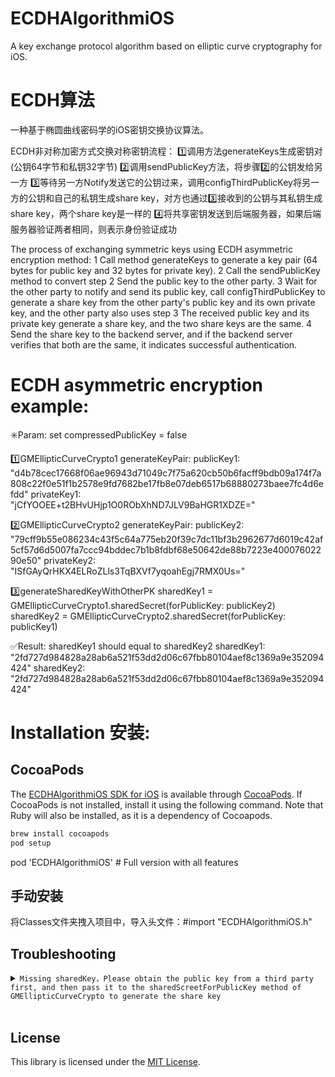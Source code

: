 # ECDHAlgorithmiOS
A key exchange protocol algorithm based on elliptic curve cryptography for iOS.
# ECDH算法
一种基于椭圆曲线密码学的iOS密钥交换协议算法。

ECDH非对称加密方式交换对称密钥流程：
1️⃣调用方法generateKeys生成密钥对(公钥64字节和私钥32字节)
2️⃣调用sendPublicKey方法，将步骤2️⃣的公钥发给另一方
3️⃣等待另一方Notify发送它的公钥过来，调用configThirdPublicKey将另一方的公钥和自己的私钥生成share key，对方也通过3️⃣接收到的公钥与其私钥生成share key，两个share key是一样的
4️⃣将共享密钥发送到后端服务器，如果后端服务器验证两者相同，则表示身份验证成功

The process of exchanging symmetric keys using ECDH asymmetric encryption method:
1 Call method generateKeys to generate a key pair (64 bytes for public key and 32 bytes for private key).
2 Call the sendPublicKey method to convert step 2 Send the public key to the other party.
3 Wait for the other party to notify and send its public key, call configThirdPublicKey to generate a share key from the other party's public key and its own private key, and the other party also uses step 3 The received public key and its private key generate a share key, and the two share keys are the same.
4 Send the share key to the backend server, and if the backend server verifies that both are the same, it indicates successful authentication.

# ECDH asymmetric encryption example:
✳️Param: set compressedPublicKey = false

1️⃣GMEllipticCurveCrypto1 generateKeyPair:
publicKey1: "d4b78cec17668f06ae96943d71049c7f75a620cb50b6facff9bdb09a174f7a808c22f0e51f1b2578e9fd7682be17fb8e07deb6517b68880273baee7fc4d6efdd"
privateKey1: "jCfYOOEE+t2BHvUHjp1O0RObXhND7JLV9BaHGR1XDZE="

2️⃣GMEllipticCurveCrypto2 generateKeyPair:
publicKey2: "79cff9b55e086234c43f5c64a775eb20f39c7dc11bf3b2962677d6019c42af5cf57d6d5007fa7ccc94bddec7b1b8fdbf68e50642de88b7223e40007602290e50"
privateKey2: "ISfGAyQrHKX4ELRoZLls3TqBXVf7yqoahEgj7RMX0Us="

3️⃣generateSharedKeyWithOtherPK
sharedKey1 = GMEllipticCurveCrypto1.sharedSecret(forPublicKey: publicKey2)
sharedKey2 = GMEllipticCurveCrypto2.sharedSecret(forPublicKey: publicKey1)

✅Result: sharedKey1 should equal to sharedKey2
sharedKey1: "2fd727d984828a28ab6a521f53dd2d06c67fbb80104aef8c1369a9e352094424"
sharedKey2: "2fd727d984828a28ab6a521f53dd2d06c67fbb80104aef8c1369a9e352094424"


# Installation 安装:

## CocoaPods
The [ECDHAlgorithmiOS SDK for iOS](https://github.com/Json031/ECDHAlgorithmiOS) is available through [CocoaPods](http://cocoapods.org). If CocoaPods is not installed, install it using the following command. Note that Ruby will also be installed, as it is a dependency of Cocoapods.
   ```bash
   brew install cocoapods
   pod setup
   ```

pod 'ECDHAlgorithmiOS' # Full version with all features

## 手动安装
将Classes文件夹拽入项目中，导入头文件：#import "ECDHAlgorithmiOS.h"

## Troubleshooting

<details>
  <summary><code>Missing sharedKey，Please obtain the public key from a third party first, and then pass it to the sharedScreetForPublicKey method of GMEllipticCurveCrypto to generate the share key</code></summary>

Need to obtain the public key from a third party first, then go to generateSharedKeyWithOtherPK.

</details>

<br>

## License
This library is licensed under the [MIT License](https://github.com/Json031/ECDHAlgorithmiOS/blob/main/LICENSE).

